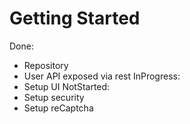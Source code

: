 # Getting Started

Done:
- Repository
- User API exposed via rest
InProgress:
- Setup UI
NotStarted:
- Setup security
- Setup reCaptcha
